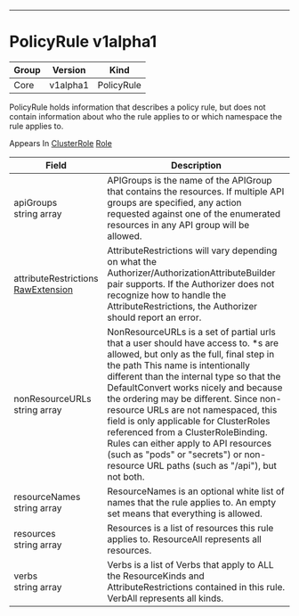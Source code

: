 

-----------
# PolicyRule v1alpha1



Group        | Version     | Kind
------------ | ---------- | -----------
Core | v1alpha1 | PolicyRule







PolicyRule holds information that describes a policy rule, but does not contain information about who the rule applies to or which namespace the rule applies to.

<aside class="notice">
Appears In <a href="#clusterrole-v1alpha1">ClusterRole</a> <a href="#role-v1alpha1">Role</a> </aside>

Field        | Description
------------ | -----------
apiGroups <br /> string array | APIGroups is the name of the APIGroup that contains the resources.  If multiple API groups are specified, any action requested against one of the enumerated resources in any API group will be allowed.
attributeRestrictions <br /> [RawExtension](#rawextension-runtime) | AttributeRestrictions will vary depending on what the Authorizer/AuthorizationAttributeBuilder pair supports. If the Authorizer does not recognize how to handle the AttributeRestrictions, the Authorizer should report an error.
nonResourceURLs <br /> string array | NonResourceURLs is a set of partial urls that a user should have access to.  *s are allowed, but only as the full, final step in the path This name is intentionally different than the internal type so that the DefaultConvert works nicely and because the ordering may be different. Since non-resource URLs are not namespaced, this field is only applicable for ClusterRoles referenced from a ClusterRoleBinding. Rules can either apply to API resources (such as "pods" or "secrets") or non-resource URL paths (such as "/api"),  but not both.
resourceNames <br /> string array | ResourceNames is an optional white list of names that the rule applies to.  An empty set means that everything is allowed.
resources <br /> string array | Resources is a list of resources this rule applies to.  ResourceAll represents all resources.
verbs <br /> string array | Verbs is a list of Verbs that apply to ALL the ResourceKinds and AttributeRestrictions contained in this rule.  VerbAll represents all kinds.






